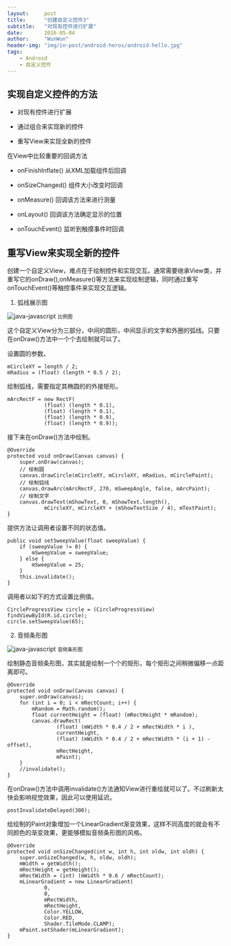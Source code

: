 ```yaml
---
layout:     post
title:      "创建自定义控件3"
subtitle:   "对现有控件进行扩展"
date:       2016-05-04
author:     "WunWun"
header-img: "img/in-post/android-heros/android-hello.jpg"
tags:
    - Android
    - 自定义控件
---
```


## 实现自定义控件的方法

- 对现有控件进行扩展

- 通过组合来实现新的控件

- 重写View来实现全新的控件

在View中比较重要的回调方法

- onFinishInflate() 从XML加载组件后回调

- onSizeChanged() 组件大小改变时回调

- onMeasure() 回调该方法来进行测量

- onLayout() 回调该方法确定显示的位置

- onTouchEvent() 监听到触摸事件时回调

## 重写View来实现全新的控件

创建一个自定义View，难点在于绘制控件和实现交互。通常需要继承View类，并重写它的onDraw(),onMeasure()等方法来实现绘制逻辑，同时通过重写onTouchEvent()等触控事件来实现交互逻辑。

1. 弧线展示图

![java-javascript](/img/in-post/android-heros/android-arc.png)
<small class="img-hint">比例图</small>

这个自定义View分为三部分，中间的圆形，中间显示的文字和外圈的弧线。只要在onDraw()方法中一个个去绘制就可以了。

设置圆的参数。

    mCircleXY = length / 2;
    mRadius = (float) (length * 0.5 / 2);

绘制弧线，需要指定其椭圆的的外接矩形。

    mArcRectF = new RectF(
                (float) (length * 0.1),
                (float) (length * 0.1),
                (float) (length * 0.9),
                (float) (length * 0.9));

接下来在onDraw()方法中绘制。

    @Override
    protected void onDraw(Canvas canvas) {
        super.onDraw(canvas);
        // 绘制圆
        canvas.drawCircle(mCircleXY, mCircleXY, mRadius, mCirclePaint);
        // 绘制弧线
        canvas.drawArc(mArcRectF, 270, mSweepAngle, false, mArcPaint);
        // 绘制文字
        canvas.drawText(mShowText, 0, mShowText.length(),
                mCircleXY, mCircleXY + (mShowTextSize / 4), mTextPaint);
    }

提供方法让调用者设置不同的状态值。

    public void setSweepValue(float sweepValue) {
        if (sweepValue != 0) {
            mSweepValue = sweepValue;
        } else {
            mSweepValue = 25;
        }
        this.invalidate();
    }

调用者以如下的方式设置比例值。

    CircleProgressView circle = (CircleProgressView) findViewById(R.id.circle);
    circle.setSweepValue(65);

2. 音频条形图

![java-javascript](/img/in-post/android-heros/android-audio.png)
<small class="img-hint">音频条形图</small>

绘制静态音频条形图，其实就是绘制一个个的矩形，每个矩形之间稍微偏移一点距离即可。

    @Override
    protected void onDraw(Canvas canvas) {
        super.onDraw(canvas);
        for (int i = 0; i < mRectCount; i++) {
            mRandom = Math.random();
            float currentHeight = (float) (mRectHeight * mRandom);
            canvas.drawRect(
                    (float) (mWidth * 0.4 / 2 + mRectWidth * i ),
                    currentHeight,
                    (float) (mWidth * 0.4 / 2 + mRectWidth * (i + 1) - offset),
                    mRectHeight,
                    mPaint);
        }
        //invalidate();
    }

在onDraw()方法中调用invalidate()方法通知View进行重绘就可以了。不过刷新太快会影响视觉效果，因此可以使用延迟。

    postInvalidateDelayed(300);

给绘制的Paint对象增加一个LinearGradient渐变效果，这样不同高度的就会有不同颜色的渐变效果，更能够模拟音频条形图的风格。

    @Override
    protected void onSizeChanged(int w, int h, int oldw, int oldh) {
        super.onSizeChanged(w, h, oldw, oldh);
        mWidth = getWidth();
        mRectHeight = getHeight();
        mRectWidth = (int) (mWidth * 0.6 / mRectCount);
        mLinearGradient = new LinearGradient(
                0,
                0,
                mRectWidth,
                mRectHeight,
                Color.YELLOW,
                Color.RED,
                Shader.TileMode.CLAMP);
        mPaint.setShader(mLinearGradient);
    }